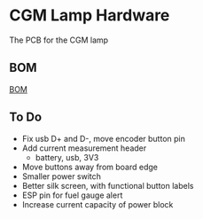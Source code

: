 # CGM Lamp Hardware

The PCB for the CGM lamp

## BOM

[BOM](pcb/bom/ibom.html)

## To Do

- Fix usb D+ and D-, move encoder button pin
- Add current measurement header
  - battery, usb, 3V3
- Move buttons away from board edge
- Smaller power switch
- Better silk screen, with functional button labels
- ESP pin for fuel gauge alert
- Increase current capacity of power block

